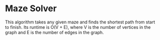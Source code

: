 # Maze Solver
This algorithm takes any given maze and finds the shortest path from start to finish. 
Its runtime is O(V + E), where V is the number of vertices in the graph and E is the number of edges in the graph.

